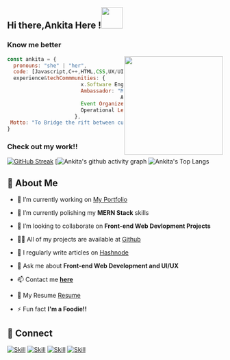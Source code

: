 <h2> Hi there,Ankita Here !<img src="https://media.giphy.com/media/mGcNjsfWAjY5AEZNw6/giphy.gif" width="50"></h2>



###  Know me better  

<img align='right' src="https://media.giphy.com/media/UHcOaIi6nuCwhoGRPz/giphy.gif" width="230">


```javascript
const ankita = {
  pronouns: "she" | "her",
  code: [Javascript,C++,HTML,CSS,UX/UI,Python,React,Tailwind CSS,Bootstrap,Java,Machine Learning,Sass],
  experience&techCommmunities: {
                        x.Software Engineer Intern (Digital Product School,UnternehmerTUM,batch-15 & 16), x.Frontend Intern (Bitbaza.io)
                        Ambassador: "Microsoft Learn Student Ambassador(Beta),
                                     AngelHack,WomenTech Network"
                        Event Organizer:"Design&Code,Coders Evoke,Code with us"
                        Operational Lead:"Girlscript Rourkela"
                      },
 Motto: "To Bridge the rift between culture and Technology!"
}
```


###  Check out my work!!


[![GitHub Streak](http://github-readme-streak-stats.herokuapp.com?user=SAHU-01&theme=radical)](https://git.io/streak-stats)
[![Ankita's github activity graph](https://github-readme-activity-graph.vercel.app/graph?username=SAHU-01&bg_color=17092e&color=9e4c98&line=ff428e&point=a8ffef&area=true&hide_border=true)
![Ankita's Top Langs](https://github-readme-stats.vercel.app/api/top-langs/?username=SAHU-01&layout=compact&theme=radical)

## :woman: About Me

- 🔭 I’m currently working on [My Portfolio](https://sahu-01.github.io/My-Profile/)

- 🌱 I’m currently polishing my **MERN Stack** skills

- 👯 I’m looking to collaborate on **Front-end Web Devlopment Projects**

- 👨‍💻 All of my projects are available at [Github](https://github.com/SAHU-01?tab=repositories)

- 📝 I regularly write articles on [Hashnode](https://hashnode.com/@SAHU-01)

- 💬 Ask me about **Front-end Web Development and UI/UX**

- 📫 Contact me **[here](ankita.sahuof1@gmail.com)**

- 📄 My Resume [Resume](https://drive.google.com/file/d/1oJV3DGVU3iyjvYJypstpuzVa9uf2wJbj/view?usp=sharing)

- ⚡ Fun fact **I'm a Foodie!!**

## 🤝 Connect

[![Skill](https://img.shields.io/badge/LinkedIn-0077B5?style=for-the-badge&logo=linkedin&logoColor=white)](https://www.linkedin.com/in/ankita-sahu-540920201/)
[![Skill](https://img.shields.io/badge/Twitter-1DA1F2?style=for-the-badge&logo=twitter&logoColor=white)](https://twitter.com/AnkitaS36723410)
[![Skill](https://img.shields.io/badge/Instagram-E4405F?style=for-the-badge&logo=instagram&logoColor=white)](https://www.instagram.com/zin1nia/)
[![Skill](https://img.shields.io/badge/GitHub-100000?style=for-the-badge&logo=github&logoColor=white)](https://github.com/SAHU-01)
